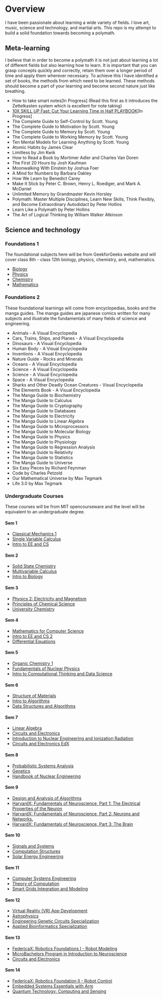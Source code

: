 # Overview

I have been passionate about learning a wide variety of fields. I love art, music, science and technology, and martial arts. This repo is my attempt to build a solid foundation towards becoming a polymath.

## Meta-learning
I believe that in order to become a polymath it is not just about learning a lot of different fields but also learning how to learn. It is important that you can grasp concepts quickly and correctly, retain them over a longer period of time and apply them wherever necessary. To achieve this I have identified a set of books, the methods from which need to be learned. These methods should become a part of your learning and become second nature just like breathing.

* How to take smart notes[In Progress] (Read this first as it introduces the Zettelkasten system which is excellent for note taking)
* [10X SKILL UP Fast: Cut Your Learning Time in Half PLAYBOOK](https://www.udemy.com/course/eight-learning-styles/?couponCode=ST13MT80425G3)[In Progress]
* The Complete Guide to Self-Control by Scott. Young
* The Complete Guide to Motivation by Scott. Young
* The Complete Guide to Memory by Scott. Young
* The Complete Guide to Working Memory by Scott. Young
* Ten Mental Models for Learning Anything by Scott. Young
* Atomic Habits by James Clear
* Limitless by Jim Kwik
* How to Read a Book by Mortimer Adler and Charles Van Doren
* The First 20 Hours by Josh Kaufman
* Moonwalking With Einstein by Joshua Foer
* A Mind for Numbers by Barbara Oakley
* How We Learn by Benedict Carey
* Make It Stick by Peter C. Brown, Henry L. Roediger, and Mark A. McDaniel
* Unlimited Memory by Grandmaster Kevin Horsley
* Polymath: Master Multiple Disciplines, Learn New Skills, Think Flexibly, and Become Extraordinary Autodidact by Peter Hollins
* Learn Like a Polymath by Peter Hollins
* The Art of Logical Thinking by William Walker Atkinson


## Science and technology
### Foundations 1
The foundational subjects here will be from GeekforGeeks website and will cover class 8th - class 12th biology, physics, chemistry, and, mathematics.

* [Biology](https://www.geeksforgeeks.org/biology/?ref=footer&_gl=1*1uiv2e9*_up*MQ..*_gs*MQ..&gclid=CjwKCAjwzMi_BhACEiwAX4YZUNVCTWlUAS905JxqJdFS8eE9iVMNcsSQkwV_KbmjcNn1rjIJzLIzWBoCM9EQAvD_BwE)
* [Physics](https://www.geeksforgeeks.org/physics/?ref=footer&_gl=1*yfma5i*_up*MQ..*_gs*MQ..&gclid=CjwKCAjwzMi_BhACEiwAX4YZUNVCTWlUAS905JxqJdFS8eE9iVMNcsSQkwV_KbmjcNn1rjIJzLIzWBoCM9EQAvD_BwE)
* [Chemistry](https://www.geeksforgeeks.org/chemistry/?ref=footer&_gl=1*yfma5i*_up*MQ..*_gs*MQ..&gclid=CjwKCAjwzMi_BhACEiwAX4YZUNVCTWlUAS905JxqJdFS8eE9iVMNcsSQkwV_KbmjcNn1rjIJzLIzWBoCM9EQAvD_BwE)
* [Mathematics](https://www.geeksforgeeks.org/maths/?ref=footer&_gl=1*yfma5i*_up*MQ..*_gs*MQ..&gclid=CjwKCAjwzMi_BhACEiwAX4YZUNVCTWlUAS905JxqJdFS8eE9iVMNcsSQkwV_KbmjcNn1rjIJzLIzWBoCM9EQAvD_BwE)

### Foundations 2
These foundational learnings will come from encyclopedias, books and the manga guides. The manga guides are japanese comics written for many subjects and illustrate the fundamentals of many fields of science and engineering.

* Animals - A Visual Encyclopedia
* Cars, Trains, Ships, and Planes - A Visual Encyclopedia
* Dinosaurs - A Visual Encyclopedia
* Human Body - A Visual Encyclopedia
* Inventions - A Visual Encyclopedia
* Nature Guide - Rocks and Minerals
* Oceans - A Visual Encyclopedia
* Science - A Visual Encyclopedia
* Science - A Visual Encyclopedia
* Space - A Visual Encyclopedia
* Sharks and Other Deadly Ocean Creatures -  Visual Encyclopedia
* The Elements Book - A Visual Encyclopedia
* The Manga Guide to Biochemistry
* The Manga Guide to Calculus
* The Manga Guide to Cryptography
* The Manga Guide to Databases
* The Manga Guide to Electricity
* The Manga Guide to Linear Algebra
* The Manga Guide to Microprocessors
* The Manga Guide to Molecular Biology
* The Manga Guide to Physics
* The Manga Guide to Physiology
* The Manga Guide to Regression Analysis
* The Manga Guide to Relativity
* The Manga Guide to Statistics
* The Manga Guide to Universe
* Six Easy Pieces by Richard Feynman
* Code by Charles Petzold
* Our Mathematical Universe by Max Tegmark
* Life 3.0 by Max Tegmark

### Undergraduate Courses
These courses will be from MIT opencourseware and the level will be equivalent to an undergraduate degree.

#### Sem 1
* [Classical Mechanics 1](https://ocw.mit.edu/courses/8-01sc-classical-mechanics-fall-2016/pages/syllabus/)
* [Single Variable Calculus]()
* [Intro to EE and CS](https://ocw.mit.edu/courses/6-01sc-introduction-to-electrical-engineering-and-computer-science-i-spring-2011/pages/syllabus/)

#### Sem 2
* [Solid State Chemistry](https://ocw.mit.edu/courses/3-091sc-introduction-to-solid-state-chemistry-fall-2010/pages/organic-materials/28-polymers-structure-composition/)
* [Multivariable Calculus](https://ocw.mit.edu/courses/18-02sc-multivariable-calculus-fall-2010/pages/syllabus/)
* [Intro to Biology](https://ocw.mit.edu/courses/7-012-introduction-to-biology-fall-2004/)

#### Sem 3
* [Physics 2: Electricity and Magnetism](https://ocw.mit.edu/courses/8-02t-electricity-and-magnetism-spring-2005/pages/syllabus/)
* [Principles of Chemical Science](https://ocw.mit.edu/courses/5-111sc-principles-of-chemical-science-fall-2014/pages/syllabus/)
* [University Chemistry](https://www.edx.org/bachelors/microbachelors/harvardx-university-chemistry?index=product&queryId=77a9ccb23a580e4eb34345cf29a76a5c&position=1)

#### Sem 4
* [Mathematics for Computer Science](https://ocw.mit.edu/courses/6-042j-mathematics-for-computer-science-fall-2010/)
* [Intro to EE and CS 2](https://ocw.mit.edu/courses/6-02-introduction-to-eecs-ii-digital-communication-systems-fall-2012/video_galleries/lecture-videos/)
* [Differential Equations](https://ocw.mit.edu/courses/18-03-differential-equations-spring-2010/video_galleries/video-lectures/)

#### Sem 5
* [Organic Chemistry 1](https://drive.google.com/file/d/1wXNlxBe6USaKVBJiKebyxR7VLuOEZkSX/view?usp=sharing)
* [Fundamentals of Nuclear Physics](https://drive.google.com/file/d/13wySkV_tfejD-Ic0y4CVhtQFP7Esqyf_/view?usp=sharing)
* [Intro to Computational Thinking and Data Science](https://ocw.mit.edu/courses/6-0002-introduction-to-computational-thinking-and-data-science-fall-2016/pages/syllabus/)

#### Sem 6
* [Structure of Materials](https://ocw.mit.edu/courses/3-012sx-structure-of-materials-spring-2019/)
* [Intro to Algorithms](https://ocw.mit.edu/courses/6-006-introduction-to-algorithms-spring-2020/)
* [Data Structures and Algorithms](https://www.coursera.org/specializations/data-structures-algorithms)

#### Sem 7
* [Linear Algebra](https://ocw.mit.edu/courses/18-06sc-linear-algebra-fall-2011/pages/syllabus/)
* [Circuits and Electronics](https://ocw.mit.edu/courses/6-002-circuits-and-electronics-spring-2007/)
* [Introduction to Nuclear Engineering and Ionization Radiation](http://ocw.mit.edu/courses/22-01-introduction-to-nuclear-engineering-and-ionizing-radiation-fall-2016/video_galleries/lecture-videos/)
* [Circuits and Electronics EdX](https://www.edx.org/xseries/mitx-circuits-and-electronics?index=product&queryId=d63e86556ead520b66d93fda48b65ff2&position=8)

#### Sem 8
* [Probabilistic Systems Analysis](https://ocw.mit.edu/courses/6-041-probabilistic-systems-analysis-and-applied-probability-fall-2010/video_galleries/video-lectures/)
* [Genetics](https://www.edx.org/learn/genetics/massachusetts-institute-of-technology-genetics-the-fundamentals?index=product&queryId=808252ef23caf379caa00b67e68781ce&position=1)
* [Handbook of Nuclear Engineering](https://drive.google.com/file/d/1p7m7zR_BrO2hm5PvB7D6VtksDp1ZvWdj/view?usp=sharing)

#### Sem 9
* [Design and Analysis of Algorithms](https://ocw.mit.edu/courses/6-046j-design-and-analysis-of-algorithms-spring-2015/)
* [HarvardX: Fundamentals of Neuroscience, Part 1: The Electrical Properties of the Neuron](https://www.edx.org/learn/neuroscience/harvard-university-fundamentals-of-neuroscience-part-1-the-electrical-properties-of-the-neuron)
* [HarvardX: Fundamentals of Neuroscience, Part 2: Neurons and Networks.](https://www.edx.org/learn/neuroscience/harvard-university-fundamentals-of-neuroscience-part-2-neurons-and-networks)
* [HarvardX: Fundamentals of Neuroscience, Part 3: The Brain](https://www.edx.org/learn/neuroscience/harvard-university-fundamentals-of-neuroscience-part-3-the-brain)

#### Sem 10
* [Signals and Systems](https://ocw.mit.edu/courses/6-003-signals-and-systems-fall-2011/)
* [Computation Structures](https://ocw.mit.edu/courses/6-004-computation-structures-spring-2017/pages/syllabus/)
* [Solar Energy Engineering](https://www.edx.org/masters/micromasters/delftx-solar-energy-engineering)

#### Sem 11
* [Computer Systems Engineering](https://ocw.mit.edu/courses/6-033-computer-system-engineering-spring-2018/pages/syllabus/)
* [Theory of Computation](https://ocw.mit.edu/courses/18-404j-theory-of-computation-fall-2020/https://ocw.mit.edu/courses/18-404j-theory-of-computation-fall-2020/)
* [Smart Grids Integration and Modeling](https://www.edx.org/certificates/professional-certificate/delftx-smart-grids-integration-and-modeling?index=product&queryId=f499c2d47acd4e99e62cec4316074af4&position=58)

#### Sem 12
* [Virtual Reality (VR) App Development](https://www.edx.org/certificates/professional-certificate/ucsandiegox-virtual-reality-app-development?index=product&queryId=20d5d8b218f3079d8d57ada631fad739&position=9)
* [Astrophysics](https://www.edx.org/xseries/australian-national-university-astrophysics)
* [Engineering Genetic Circuits Specialization](https://www.coursera.org/specializations/engineering-genetic-circuits)
* [Applied Bioinformatics Specialization](https://www.coursera.org/specializations/applied-bioinformatics)

#### Sem 13
* [FedericaX: Robotics Foundations I - Robot Modeling](https://www.edx.org/learn/robotics/universita-degli-studi-di-napoli-federico-ii-robotics-foundations-i-robot-modeling?index=product&queryId=99d017147631efec3d0c1f629463e71b&position=5)
* [MicroBachelors Program in Introduction to Neuroscience](https://www.edx.org/bachelors/microbachelors/harvardx-introduction-to-neuroscience?index=product&queryId=4d655590c9138f6adeb94bca22a60b2a&position=16)
* [Circuits and Electronics](https://www.edx.org/xseries/mitx-circuits-and-electronics)

#### Sem 14
* [FedericaX: Robotics Foundation II - Robot Control](https://www.edx.org/learn/robotics/universita-degli-studi-di-napoli-federico-ii-robotics-foundation-ii-robot-control?index=product&queryId=99d017147631efec3d0c1f629463e71b&position=6)
* [Embedded Systems Essentials with Arm](https://www.edx.org/certificates/professional-certificate/armeducationx-embedded-systems-essentials?index=product&queryId=8be62b44cf80a34775428c352f37b37c&position=16)
* [Quantum Technology: Computing and Sensing](https://www.edx.org/masters/micromasters/purduex-quantum-technology-computing-and-sensin)